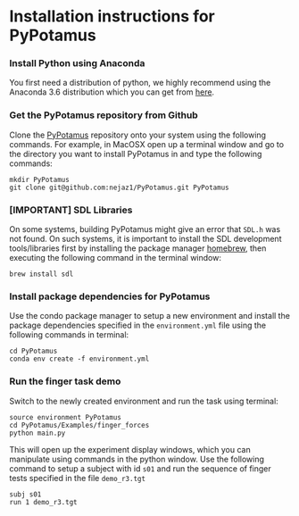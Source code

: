 # Installation instructions for PyPotamus

### Install Python using Anaconda

You first need a distribution of python, we highly recommend using the Anaconda 3.6 distribution which you can get from [here](https://www.anaconda.com/downloads).

### Get the PyPotamus repository from Github

Clone the [PyPotamus](https://github.com/nejaz1/PyPotamus) repository onto your system using the following commands. For example, in  MacOSX open up a terminal window and go to the directory you want to install PyPotamus in and type the following commands:

```
mkdir PyPotamus
git clone git@github.com:nejaz1/PyPotamus.git PyPotamus
```

### [IMPORTANT] SDL Libraries

On some systems, building PyPotamus might give an error that `SDL.h` was not found. On such systems, it is important to install the SDL development tools/libraries first by installing the package manager [homebrew](https://brew.sh), then executing the following command in the terminal window:

```
brew install sdl
```

### Install package dependencies for PyPotamus

Use the condo package manager to setup a new environment and install the package dependencies specified in the `environment.yml` file using the following commands in terminal:

```
cd PyPotamus
conda env create -f environment.yml
```

### Run the finger task demo

Switch to the newly created environment and run the task using terminal:

```
source environment PyPotamus
cd PyPotamus/Examples/finger_forces
python main.py
```


This will open up the experiment display windows, which you can manipulate using commands in the python window. Use the following command to setup a subject with id `s01` and run the sequence of finger tests specified in the file `demo_r3.tgt`

```
subj s01
run 1 demo_r3.tgt
```

### 



